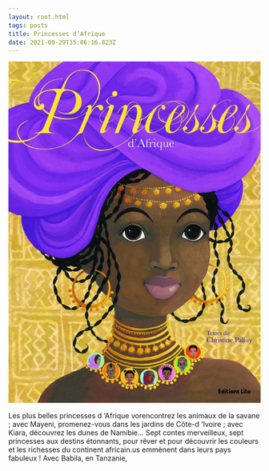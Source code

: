 ```yaml
---
layout: root.html
tags: posts
title: Princesses d’Afrique
date: 2021-09-29T15:06:16.823Z
---
```

![](/assets/img/uploads/princess1.jpg "ma princessse")

Les plus belles princesses d ‘Afrique vorencontrez les animaux de la savane ; avec Mayeni, promenez-vous dans les jardins de Côte-d ‘Ivoire ; avec Kiara, découvrez les dunes de Namibie… Sept contes merveilleux, sept princesses aux destins étonnants, pour rêver et pour découvrir les couleurs et les richesses du continent africain.us emmènent dans leurs pays fabuleux ! Avec Babila, en Tanzanie,